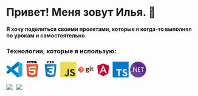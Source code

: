 # Привет! Меня зовут Илья. 👋 
**Я хочу поделиться своими проектами, которые я когда-то выполнял по урокам и самостоятельно.**

### Технологии, которые я использую:

<p>
  <img src="https://raw.githubusercontent.com/github/explore/80688e429a7d4ef2fca1e82350fe8e3517d3494d/topics/visual-studio-code/visual-studio-code.png" alt="VS Code" height="42">
  <img src="https://raw.githubusercontent.com/github/explore/80688e429a7d4ef2fca1e82350fe8e3517d3494d/topics/html/html.png" alt="HTML" height="44">
  <img src="https://raw.githubusercontent.com/github/explore/80688e429a7d4ef2fca1e82350fe8e3517d3494d/topics/css/css.png" alt="CSS" height="44" >
  <img src="https://raw.githubusercontent.com/github/explore/80688e429a7d4ef2fca1e82350fe8e3517d3494d/topics/javascript/javascript.png" alt="Javascript" height="42">
<!--   <img src="https://raw.githubusercontent.com/github/explore/80688e429a7d4ef2fca1e82350fe8e3517d3494d/topics/react/react.png" alt="React" height="42"> -->
  <img src="https://raw.githubusercontent.com/github/explore/80688e429a7d4ef2fca1e82350fe8e3517d3494d/topics/git/git.png" alt="git" height="42">
  <img src="https://raw.githubusercontent.com/github/explore/80688e429a7d4ef2fca1e82350fe8e3517d3494d/topics/angular/angular.png" alt="git" height="42">
  <img src="https://raw.githubusercontent.com/github/explore/80688e429a7d4ef2fca1e82350fe8e3517d3494d/topics/typescript/typescript.png" alt="git" height="42">
  <img src="https://raw.githubusercontent.com/github/explore/93d8a67084f94b2a444e510199a6e7622e5b09a3/topics/dotnet/dotnet.png" alt="git" height="42">
</p>

<div>
  <a href="https://github-readme-stats.vercel.app/api?username=Erykalin1986&hide=contribs&show_icons=true">
    <img  align="left" height="130" style="margin-right: 10px" src="https://github-readme-stats.vercel.app/api?username=Erykalin1986&hide=contribs&show_icons=true" />
  </a>
  <a href="https://github-readme-stats.vercel.app/api/top-langs/?username=Erykalin1986&layout=compact">
    <img align="left" height="130" src="https://github-readme-stats.vercel.app/api/top-langs/?username=Erykalin1986&layout=compact" />
  </a>
</div>
